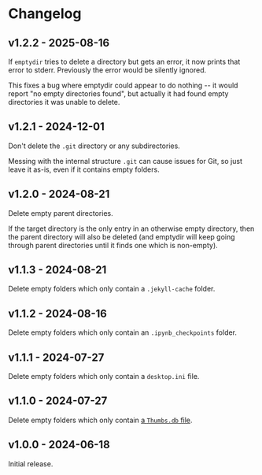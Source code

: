 # Changelog

## v1.2.2 - 2025-08-16

If `emptydir` tries to delete a directory but gets an error, it now prints that error to stderr. Previously the error would be silently ignored.

This fixes a bug where emptydir could appear to do nothing -- it would report "no empty directories found", but actually it had found empty directories it was unable to delete.

## v1.2.1 - 2024-12-01

Don't delete the `.git` directory or any subdirectories.

Messing with the internal structure `.git` can cause issues for Git, so just leave it as-is, even if it contains empty folders.

## v1.2.0 - 2024-08-21

Delete empty parent directories.

If the target directory is the only entry in an otherwise empty directory, then the parent directory will also be deleted (and emptydir will keep going through parent directories until it finds one which is non-empty).

## v1.1.3 - 2024-08-21

Delete empty folders which only contain a `.jekyll-cache` folder.

## v1.1.2 - 2024-08-16

Delete empty folders which only contain an `.ipynb_checkpoints` folder.

## v1.1.1 - 2024-07-27

Delete empty folders which only contain a `desktop.ini` file.

## v1.1.0 - 2024-07-27

Delete empty folders which only contain [a `Thumbs.db` file](https://en.wikipedia.org/wiki/Windows_thumbnail_cache#Thumbs.db).

## v1.0.0 - 2024-06-18

Initial release.
